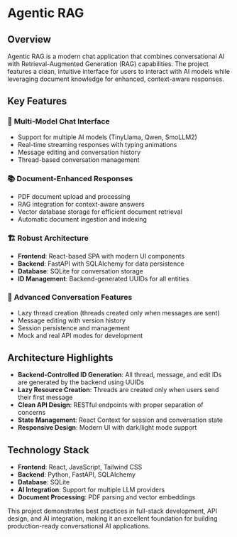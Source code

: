 # Agentic RAG

## Overview

Agentic RAG is a modern chat application that combines conversational AI with Retrieval-Augmented Generation (RAG) capabilities. The project features a clean, intuitive interface for users to interact with AI models while leveraging document knowledge for enhanced, context-aware responses.

## Key Features

### 🤖 **Multi-Model Chat Interface**
- Support for multiple AI models (TinyLlama, Qwen, SmoLLM2)
- Real-time streaming responses with typing animations
- Message editing and conversation history
- Thread-based conversation management

### 📚 **Document-Enhanced Responses**
- PDF document upload and processing
- RAG integration for context-aware answers
- Vector database storage for efficient document retrieval
- Automatic document ingestion and indexing

### 🏗️ **Robust Architecture**
- **Frontend**: React-based SPA with modern UI components
- **Backend**: FastAPI with SQLAlchemy for data persistence
- **Database**: SQLite for conversation storage
- **ID Management**: Backend-generated UUIDs for all entities

### 💬 **Advanced Conversation Features**
- Lazy thread creation (threads created only when messages are sent)
- Message editing with version history
- Session persistence and management
- Mock and real API modes for development

## Architecture Highlights

- **Backend-Controlled ID Generation**: All thread, message, and edit IDs are generated by the backend using UUIDs
- **Lazy Resource Creation**: Threads are created only when users send their first message
- **Clean API Design**: RESTful endpoints with proper separation of concerns
- **State Management**: React Context for session and conversation state
- **Responsive Design**: Modern UI with dark/light mode support

## Technology Stack

- **Frontend**: React, JavaScript, Tailwind CSS
- **Backend**: Python, FastAPI, SQLAlchemy
- **Database**: SQLite
- **AI Integration**: Support for multiple LLM providers
- **Document Processing**: PDF parsing and vector embeddings

This project demonstrates best practices in full-stack development, API design, and AI integration, making it an excellent foundation for building production-ready conversational AI applications.